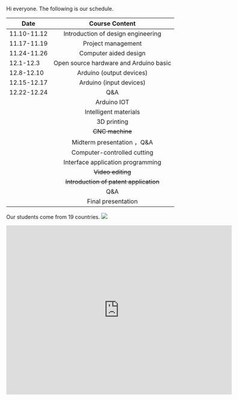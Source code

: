 Hi everyone.
The following is our schedule.



| Date        | Course Content           |  
| ------------- | :-----:|	
| 11.10-11.12     | Introduction of design engineering | 
|  11.17-11.19   | Project management      |  
| 11.24-11.26 | Computer aided design    |  
| 12.1-12.3      | Open source hardware and Arduino basic  | 
| 12.8-12.10 |     Arduino (output devices)    | 
|  12.15-12.17    |  Arduino (input devices)    |  
|  12.22-12.24| Q&A      | 
|    |Arduino IOT     |  
|  |  Intelligent materials    |  
|      | 3D printing      |  
| | ~~CNC machine~~      |   
|      | Midterm presentation ，Q&A     |  
|  | Computer-controlled cutting      |  
|       | Interface application programming  |  
|  | ~~Video editing~~      |  
|   | ~~Introduction of patent application~~ |  
|  | Q&A     |  
|  | Final presentation    |  

Our students come from  19 countries.
![](https://gitlab.com/picbed/bed/uploads/8e59a0f3777b96ce520aea90359a048e/2021map.png)
<iframe src="https://www.google.com/maps/embed?pb=!1m14!1m12!1m3!1d31109882.0510587!2d46.64834281911582!3d17.857703330765776!2m3!1f0!2f0!3f0!3m2!1i1024!2i768!4f13.1!5e0!3m2!1sen!2shk!4v1636479720748!5m2!1sen!2shk" width="600" height="450" style="border:0;" allowfullscreen="" loading="lazy"></iframe>
